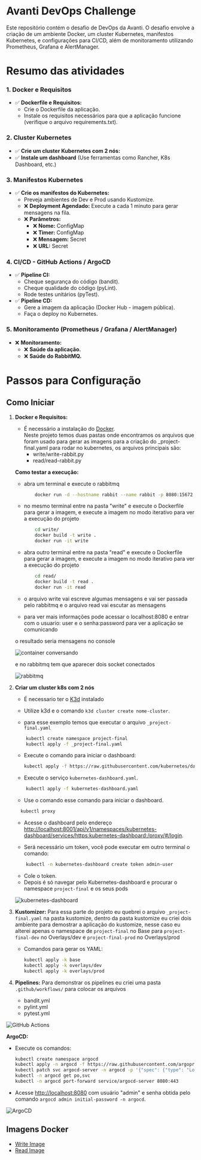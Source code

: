 # Avanti DevOps Challenge

Este repositório contém o desafio de DevOps da Avanti. O desafio envolve a criação de um ambiente Docker, um cluster Kubernetes, manifestos Kubernetes, e configurações para CI/CD, além de monitoramento utilizando Prometheus, Grafana e AlertManager.


# Resumo das atividades
### 1. Docker e Requisitos

- ✅ **Dockerfile e Requisitos:** 
  - Crie o Dockerfile da aplicação.
  - Instale os requisitos necessários para que a aplicação funcione (verifique o arquivo requirements.txt).

### 2. Cluster Kubernetes

- ✅ **Crie um cluster Kubernetes com 2 nós:**  
- ✅ **Instale um dashboard** (Use ferramentas como Rancher, K8s Dashboard, etc.)

### 3. Manifestos Kubernetes

- ✅ **Crie os manifestos do Kubernetes:**
  - Preveja ambientes de Dev e Prod usando Kustomize.
  - ❌ **Deployment Agendado:** Execute a cada 1 minuto para gerar mensagens na fila.
  - ❌ **Parâmetros:**
    - ❌ **Nome:** ConfigMap
    - ❌ **Timer:** ConfigMap
    - ❌ **Mensagem:** Secret
    - ❌ **URL:** Secret

### 4. CI/CD - GitHub Actions / ArgoCD

- ✅ **Pipeline CI:**
  - Cheque segurança do código (bandit).
  - Cheque qualidade do código (pyLint).
  - Rode testes unitários (pyTest).
- ✅ **Pipeline CD:**
  - Gere a imagem da aplicação (Docker Hub - imagem pública).
  - Faça o deploy no Kubernetes.

### 5. Monitoramento (Prometheus / Grafana / AlertManager)

- ❌ **Monitoramento:**
  - ❌ **Saúde da aplicação.**
  - ❌ **Saúde do RabbitMQ.**


# Passos para Configuração 

## Como Iniciar


1. **Docker e Requisitos:**
    - É necessário a instalação do [Docker](https://docs.docker.com/desktop/install/windows-install/). <br>
    Neste projeto temos duas pastas onde encontramos os arquivos que foram usado para gerar as imagens
    para a criação do _project-final.yaml para rodar no kubernetes, os arquivos principais são:
        - write/write-rabbit.py
        - read/read-rabbit.py

    **Como testar a execução:**
    - abra um terminal e execute o rabbitmq 
        ```bash 
            docker run -d --hostname rabbit --name rabbit -p 8080:15672 -p 5672:5672 -e RABBITMQ_DEFAULT_USER=user -e RABBITMQ_DEFAULT_PASS=password rabbitmq:3-management    
        ```
    - no mesmo terminal entre na pasta "write" e execute o Dockerfile para gerar a imagem, e execute a imagem no modo iterativo para ver a execução do projeto
        ```bash 
            cd write/
            docker build -t write .
            docker run -it write
        ```
    - abra outro terminal entre na pasta "read" e execute o Dockerfile para gerar a imagem, e execute a imagem no modo iterativo para ver a execução do projeto
        ```bash 
            cd read/
            docker build -t read .
            docker run -it read
        ```

    - o arquivo write vai escreve algumas mensagens e vai ser passada pelo rabbitmq e o arquivo read vai escutar as mensagens
    - para ver mais informações pode acessar o localhost:8080 e entrar com o usuario: user e o senha:password para ver a aplicação se comunicando 
    
    o resultado seria mensagens no console 

    ![container conversando](.images/docker-comunicacao-write-with-read.png)

    e no rabbitmq tem que aparecer dois socket conectados 

    ![rabbitmq](.images/rabbitmq-rodando-com-dois-sockets.png)

    

2. **Criar um cluster k8s com 2 nós**
    - É necessario ter o [K3d](https://k3d.io/v5.6.0/#releases) instalado
    - Utilize k3d e o comando `k3d cluster create nome-cluster`.

    - para esse exemplo temos que executar o arquivo `_project-final.yaml`
    ```bash
        kubectl create namespace project-final
        kubectl apply -f _project-final.yaml
    ```

   - Execute o comando para iniciar o dashboard: 
     ```bash
     kubectl apply -f https://raw.githubusercontent.com/kubernetes/dashboard/v2.7.0/aio/deploy/recommended.yaml
     ```
   - Execute o serviço `kubernetes-dashboard.yaml`.
    ```bash
        kubectl apply -f kubernetes-dashboard.yaml
    ```
   - Use o comando esse comando para iniciar o dashboard.
    ```bash
      kubectl proxy
    ```

   - Acesse o dashboard pelo endereço [http://localhost:8001/api/v1/namespaces/kubernetes-dashboard/services/https:kubernetes-dashboard:/proxy/#/login](http://localhost:8001/api/v1/namespaces/kubernetes-dashboard/services/https:kubernetes-dashboard:/proxy/#/login).

   - Será necessário um token, você pode executar em outro terminal o comando:
    ```bash
        kubectl -n kubernetes-dashboard create token admin-user
    ```

   - Cole o token.
   - Depois é só navegar pelo Kubernetes-dashboard e procurar o namespace `project-final` e os seus pods

   ![kubernetes-dashboard](.images/kubernetes-dashboard.png)

3. **Kustomizer:**
   Para essa parte do projeto eu quebrei o arquivo `_project-final.yaml` na pasta kustomize,
   dentro da pasta kustomize eu criei dois ambiente para demostrar a aplicação do kustomize, nesse caso eu alterei apenas o namespace de `project-final` no Base para `project-final-dev` no Overlays/dev e `project-final-prod` no Overlays/prod
   
   - Comandos para gerar os YAML:
     ```bash
     kubectl apply -k base
     kubectl apply -k overlays/dev
     kubectl apply -k overlays/prod
     ```

4. **Pipelines:**
   Para demonstrar os pipelines eu criei uma pasta `.github/workflows/` para colocar os arquivos 
      - bandit.yml
      - pylint.yml
      - pytest.yml
   
![GitHub Actions](.images/githubaction.png)

**ArgoCD:**
   - Execute os comandos:
     ```bash
     kubectl create namespace argocd
     kubectl apply -n argocd -f https://raw.githubusercontent.com/argoproj/argo-cd/stable/manifests/install.yaml
     kubectl patch svc argocd-server -n argocd -p '{"spec": {"type": "LoadBalancer"}}'
     kubectl -n argocd get po,svc
     kubectl -n argocd port-forward service/argocd-server 8080:443
     ```
   - Acesse [http://localhost:8080](http://localhost:8080) com usuário "admin" e senha obtida pelo comando `argocd admin initial-password -n argocd`.

![ArgoCD](.images/argocd.png)
## Imagens Docker
- [Write Image](https://hub.docker.com/repository/docker/lu15c05ta/write/general)
- [Read Image](https://hub.docker.com/repository/docker/lu15c05ta/read/general)